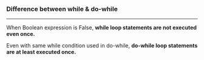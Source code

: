 ### Difference between while & do-while
***
When Boolean expression is False, **while loop statements are not executed even once.**

Even with same while condition used in do-while, **do-while loop statements are at least executed once.**
